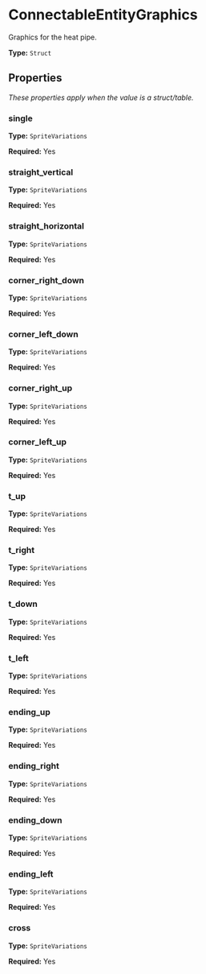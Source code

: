 # ConnectableEntityGraphics

Graphics for the heat pipe.

**Type:** `Struct`

## Properties

*These properties apply when the value is a struct/table.*

### single

**Type:** `SpriteVariations`

**Required:** Yes

### straight_vertical

**Type:** `SpriteVariations`

**Required:** Yes

### straight_horizontal

**Type:** `SpriteVariations`

**Required:** Yes

### corner_right_down

**Type:** `SpriteVariations`

**Required:** Yes

### corner_left_down

**Type:** `SpriteVariations`

**Required:** Yes

### corner_right_up

**Type:** `SpriteVariations`

**Required:** Yes

### corner_left_up

**Type:** `SpriteVariations`

**Required:** Yes

### t_up

**Type:** `SpriteVariations`

**Required:** Yes

### t_right

**Type:** `SpriteVariations`

**Required:** Yes

### t_down

**Type:** `SpriteVariations`

**Required:** Yes

### t_left

**Type:** `SpriteVariations`

**Required:** Yes

### ending_up

**Type:** `SpriteVariations`

**Required:** Yes

### ending_right

**Type:** `SpriteVariations`

**Required:** Yes

### ending_down

**Type:** `SpriteVariations`

**Required:** Yes

### ending_left

**Type:** `SpriteVariations`

**Required:** Yes

### cross

**Type:** `SpriteVariations`

**Required:** Yes


